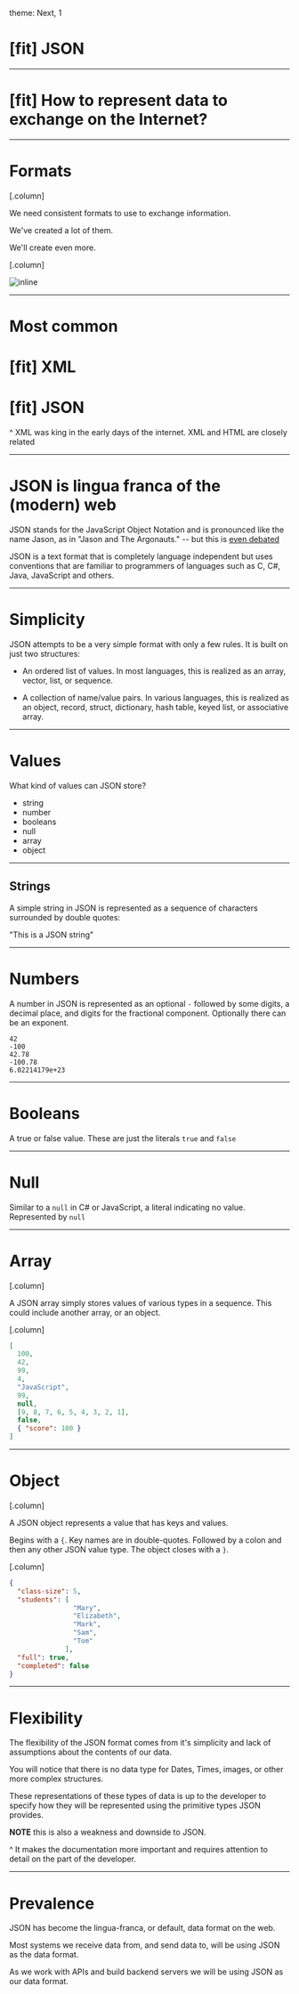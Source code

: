 theme: Next, 1

# [fit] JSON

---

# [fit] How to represent data to exchange on the Internet?

---

# Formats

[.column]

We need consistent formats to use to exchange information.

We've created a lot of them.

We'll create even more.

[.column]

![inline](https://imgs.xkcd.com/comics/standards.png)

---

# Most common

# [fit] XML

# [fit] JSON

^ XML was king in the early days of the internet. XML and HTML are closely related

---

# JSON is lingua franca of the (modern) web

JSON stands for the JavaScript Object Notation and is pronounced like the name Jason, as in "Jason and The Argonauts." -- but this is [even debated](https://www.youtube.com/watch?v=zhVdWQWKRqM)

JSON is a text format that is completely language independent but uses conventions that are familiar to programmers of languages such as C, C#, Java, JavaScript and others.

---

# Simplicity

JSON attempts to be a very simple format with only a few rules. It is built on just two structures:

- An ordered list of values. In most languages, this is realized as an array, vector, list, or sequence.

- A collection of name/value pairs. In various languages, this is realized as an object, record, struct, dictionary, hash table, keyed list, or associative array.

---

# Values

What kind of values can JSON store?

- string
- number
- booleans
- null
- array
- object

---

## Strings

A simple string in JSON is represented as a sequence of characters surrounded by double quotes:

"This is a JSON string"

---

# Numbers

A number in JSON is represented as an optional `-` followed by some digits, a
decimal place, and digits for the fractional component. Optionally there can be
an exponent.

```
42
-100
42.78
-100.78
6.02214179e+23
```

---

# Booleans

A true or false value. These are just the literals `true` and `false`

---

# Null

Similar to a `null` in C# or JavaScript, a literal indicating no value. Represented by `null`

---

# Array

[.column]

A JSON array simply stores values of various types in a sequence. This could include another array, or an object.

[.column]

```json
[
  100,
  42,
  99,
  4,
  "JavaScript",
  99,
  null,
  [9, 8, 7, 6, 5, 4, 3, 2, 1],
  false,
  { "score": 100 }
]
```

---

# Object

[.column]

A JSON object represents a value that has keys and values.

Begins with a `{`. Key names are in double-quotes. Followed by a colon and then any other JSON value type. The object closes with a `}`.

[.column]

```json
{
  "class-size": 5,
  "students": [
                "Mary",
                "Elizabeth",
                "Mark",
                "Sam",
                "Tom"
              ],
  "full": true,
  "completed": false
}
```

---

# Flexibility

The flexibility of the JSON format comes from it's simplicity and lack of assumptions about the contents of our data.

You will notice that there is no data type for Dates, Times, images, or other more complex structures.

These representations of these types of data is up to the developer to specify how they will be represented using the primitive types JSON provides.

**NOTE** this is also a weakness and downside to JSON.

^ It makes the documentation more important and requires attention to detail on the part of the developer.

---

# Prevalence

JSON has become the lingua-franca, or default, data format on the web.

Most systems we receive data from, and send data to, will be using JSON as the data format. 

As we work with APIs and build backend servers we will be using JSON as our data format.

